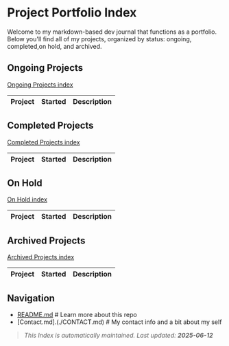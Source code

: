# Project Portfolio Index

Welcome to my markdown-based dev journal that functions as a portfolio.  
Below you'll find all of my projects, organized by status: ongoing, completed,on hold, and archived.

## Ongoing Projects

[Ongoing Projects index](./ongoing/index.md)

| Project | Started | Description |
|---------|---------|-------------|

## Completed Projects

[Completed Projects index](./completed/index.md)

| Project | Started | Description |
|---------|---------|-------------|


## On Hold

[On Hold index](./on_hold/index.md)

| Project | Started | Description |
|---------|---------|-------------|


## Archived Projects

[Archived Projects index](./archive/index.md)

| Project | Started | Description |
|---------|---------|-------------|




## Navigation

- [README.md](./README.md) # Learn more about this repo
- [Contact.md].(./CONTACT.md) # My contact info and a bit about my self


> _This Index is automatically maintained. Last updated: **2025-06-12**_
